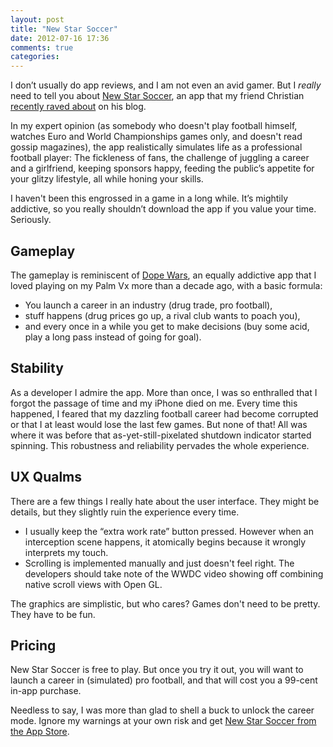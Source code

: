 ```yaml
---
layout: post
title: "New Star Soccer"
date: 2012-07-16 17:36
comments: true
categories: 
---
```

I don’t usually do app reviews, and I am not even an avid gamer. But I *really* need to tell you about [New Star Soccer](http://www.newstarsoccer.com), an app that my friend Christian [recently raved about](http://blog.mpilot.de/?p=667) on his blog.

In my expert opinion (as somebody who doesn't play football himself, watches Euro and World Championships games only, and doesn't read gossip magazines), the app realistically simulates life as a professional football player: The fickleness of fans, the challenge of juggling a career and a girlfriend, keeping sponsors happy, feeding the public’s appetite for your glitzy lifestyle, all while honing your skills.

I haven't been this engrossed in a game in a long while. It’s mightily addictive, so you really shouldn’t download the app if you value your time. Seriously.

<!-- more -->

Gameplay
-----
The gameplay is reminiscent of [Dope Wars](http://en.wikipedia.org/wiki/Drugwars), an equally addictive app that I loved playing on my Palm Vx more than a decade ago, with a basic formula:

- You launch a career in an industry (drug trade, pro football),
- stuff happens (drug prices go up, a rival club wants to poach you),
- and every once in a while you get to make decisions (buy some acid, play a long pass instead of going for goal).

Stability
----
As a developer I admire the app. More than once, I was so enthralled that I forgot the passage of time and my iPhone died on me. Every time this happened, I feared that my dazzling football career had become corrupted or that I at least would lose the last few games. But none of that! All was where it was before that as-yet-still-pixelated shutdown indicator started spinning. This robustness and reliability pervades the whole experience.

UX Qualms
----
There are a few things I really hate about the user interface. They might be details, but they slightly ruin the experience every time.

- I usually keep the “extra work rate” button pressed. However when an interception scene happens, it atomically begins because it wrongly interprets my touch.
- Scrolling is implemented manually and just doesn't feel right. The developers should take note of the WWDC video showing off combining native scroll views with Open GL.

The graphics are simplistic, but who cares? Games don't need to be pretty. They have to be fun.

Pricing
----
New Star Soccer is free to play. But once you try it out, you will want to launch a career in (simulated) pro football, and that will cost you a 99-cent in-app purchase.

Needless to say, I was more than glad to shell a buck to unlock the career mode. Ignore my warnings at your own risk and get [New Star Soccer from the App Store](http://itunes.apple.com/gb/app/new-star-soccer/id498973162?mt=8).


